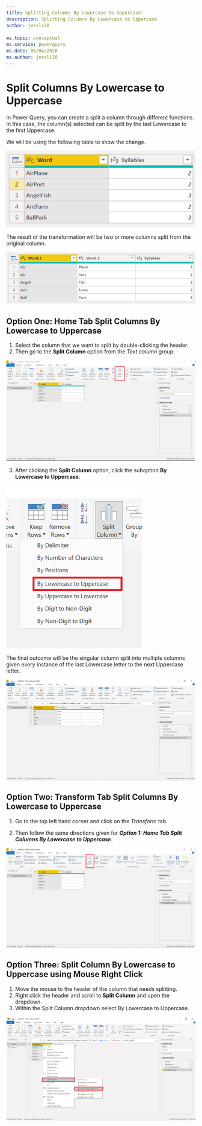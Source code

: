 ```yaml
---
title: Splitting Columns By Lowercase to Uppercase
description: Splitting Columns By Lowercase to Uppercase
author: jessli20

ms.topic: conceptual
ms.service: powerquery
ms.date: 06/04/2020
ms.author: jessli20
---
```


# Split Columns By Lowercase to Uppercase

In Power Query, you can create a split a column through different functions.
In this case, the column(s) selected can be split by the last Lowercase to the first Uppercase.

We will be using the following table to show the change.

![Before](images/splitColumnsBeforeTableLU.PNG)

The result of the transformation will be two or more columns split from the original column.

![After](images/splitColumnsAfterTableLU.PNG)

## Option One: Home Tab Split Columns By Lowercase to Uppercase 

1. Select the column that we want to split by double-clicking the header.
2. Then go to the **Split Column** option from the *Text column* group:

![HomeTab](images/splitColumnsHomeTabLU.PNG)

3. After clicking the **Split Column** option, click the suboption **By Lowercase to Uppercase**.

![Split Column Dropdown](images/splitColumnsDropdownLU.PNG)

The final outcome will be the singular column split into multiple columns given every instance of the last Lowercase letter to the next Uppercase letter.

![Split Column Dropdown](images/splitColumnsAfterFunctionLU.PNG)

## Option Two: Transform Tab Split Columns By Lowercase to Uppercase 

1. Go to the top left hand corner and click on the *Transform* tab.

2. Then follow the same directions given for ***Option 1: Home Tab Split Columns By Lowercase to Uppercase***.

![HomeTab](images/splitColumnsTransformTabLU.PNG)


## Option Three: Split Column By Lowercase to Uppercase using Mouse Right Click

1. Move the mouse to the header of the column that needs splitting.
2. Right click the header and scroll to **Split Column** and open the dropdown.
3. Within the Split Column dropdown select By Lowercase to Uppercase.

![HomeTab](images/splitColumnsRightClickLU.PNG)
